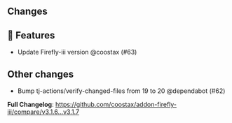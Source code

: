 ## Changes

## 🚀 Features

- Update Firefly-iii version @coostax (#63)

## Other changes

- Bump tj-actions/verify-changed-files from 19 to 20 @dependabot (#62)

**Full Changelog**: https://github.com/coostax/addon-firefly-iii/compare/v3.1.6...v3.1.7
